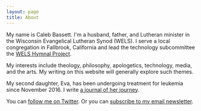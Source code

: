 ```yaml
---
layout: page
title: About
---
```


My name is Caleb Bassett. I'm a husband, father, and Lutheran minister in the Wisconsin Evangelical Lutheran Synod (WELS). I serve a local congregation in Fallbrook, California and lead the technology subcommittee the [WELS Hymnal Project][1].

My interests include theology, philosophy, apologetics, technology, media, and the arts. My writing on this website will generally explore such themes.

My second daughter, Eva, has been undergoing treatment for leukemia since November 2016. I write [a journal of her journey][2].

You can [follow me on Twitter][3]. Or you can [subscribe to my email newsletter][4].

[1]:	welshymnal.com
[2]:	http://crbassett.wordpress.com
[3]:	http://twitter.com/crbassett
[4]:	https://tinyletter.com/crbassett